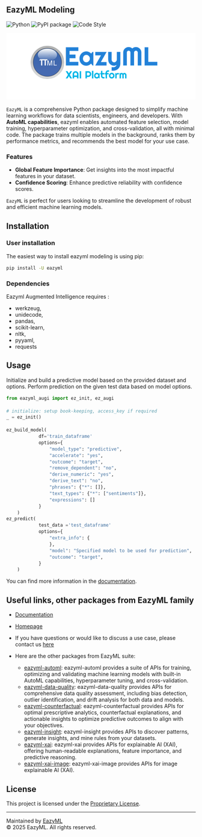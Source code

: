 ## EazyML Modeling
![Python](https://img.shields.io/badge/python-3.7%20%7C%203.8%20%7C%203.9%20%7C%203.10%20%7C%203.11%20%7C%203.12-blue)  ![PyPI package](https://img.shields.io/badge/pypi%20package-0.0.53-brightgreen) ![Code Style](https://img.shields.io/badge/code%20style-black-black)

![EazyML](https://github.com/EazyML/eazyml-docs/raw/refs/heads/master/EazyML_logo.png)

`EazyML` is a comprehensive Python package designed to simplify machine learning workflows for data scientists, engineers, and developers. With **AutoML capabilities**, eazyml enables automated feature selection, model training, hyperparameter optimization, and cross-validation, all with minimal code. The package trains multiple models in the background, ranks them by performance metrics, and recommends the best model for your use case.

### Features
- **Global Feature Importance**: Get insights into the most impactful features in your dataset.
- **Confidence Scoring**: Enhance predictive reliability with confidence scores.

`EazyML` is perfect for users looking to streamline the development of robust and efficient machine learning models.

## Installation
### User installation
The easiest way to install eazyml modeling is using pip:
```bash
pip install -U eazyml
```
### Dependencies
Eazyml Augmented Intelligence requires :
- werkzeug,
- unidecode,
- pandas,
- scikit-learn,
- nltk,
- pyyaml,
- requests

## Usage
Initialize and build a predictive model based on the provided dataset and options. 
Perform prediction on the given test data based on model options.

```python
from eazyml_augi import ez_init, ez_augi

# initialize: setup book-keeping, access_key if required 
_ = ez_init()

ez_build_model(
            df='train_dataframe'
            options={
                "model_type": "predictive",
                "accelerate": "yes",
                "outcome": "target",
                "remove_dependent": "no",
                "derive_numeric": "yes",
                "derive_text": "no",
                "phrases": {"*": []},
                "text_types": {"*": ["sentiments"]},
                "expressions": []
            }
    )
ez_predict(
            test_data ='test_dataframe'
            options={
                "extra_info": {
                },
                "model": "Specified model to be used for prediction",
                "outcome": "target",
            }
    )

```
You can find more information in the [documentation](https://eazyml.readthedocs.io/en/latest/packages/eazyml_model.html).


## Useful links, other packages from EazyML family
- [Documentation](https://docs.eazyml.com)
- [Homepage](https://eazyml.com)
- If you have questions or would like to discuss a use case, please contact us [here](https://eazyml.com/trust-in-ai)
- Here are the other packages from EazyML suite:

    - [eazyml-automl](https://pypi.org/project/eazyml/): eazyml-automl provides a suite of APIs for training, optimizing and validating machine learning models with built-in AutoML capabilities, hyperparameter tuning, and cross-validation.
    - [eazyml-data-quality](https://pypi.org/project/eazyml-dq/): eazyml-data-quality provides APIs for comprehensive data quality assessment, including bias detection, outlier identification, and drift analysis for both data and models.
    - [eazyml-counterfactual](https://pypi.org/project/eazyml-cf/): eazyml-counterfactual provides APIs for optimal prescriptive analytics, counterfactual explanations, and actionable insights to optimize predictive outcomes to align with your objectives.
    - [eazyml-insight](https://pypi.org/project/eazyml-augi/): eazyml-insight provides APIs to discover patterns, generate insights, and mine rules from your datasets.
    - [eazyml-xai](https://pypi.org/project/eazyml-xai/): eazyml-xai provides APIs for explainable AI (XAI), offering human-readable explanations, feature importance, and predictive reasoning.
    - [eazyml-xai-image](https://pypi.org/project/eazyml-xai-image/): eazyml-xai-image provides APIs for image explainable AI (XAI).

## License
This project is licensed under the [Proprietary License](https://github.com/EazyML/eazyml-docs/blob/master/LICENSE).

---

Maintained by [EazyML](https://eazyml.com)  
© 2025 EazyML. All rights reserved.
